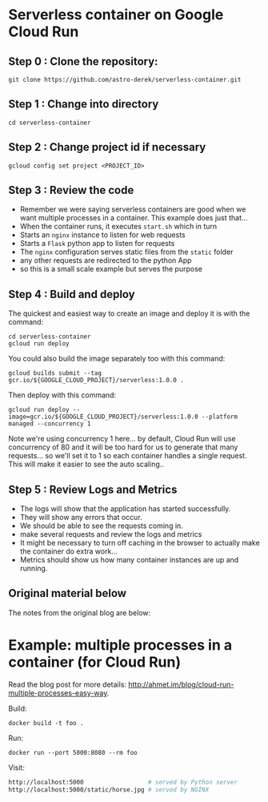 # Serverless container on Google Cloud Run

## Step 0 : Clone the repository:
`git clone https://github.com/astro-derek/serverless-container.git`

## Step 1 : Change into directory 
`cd serverless-container`

## Step 2 : Change project id if necessary
`gcloud config set project <PROJECT_ID>`

## Step 3 : Review the code
* Remember we were saying serverless containers are good when we want multiple
processes in a container. This example does just that...
* When the container runs, it executes `start.sh` which in turn
* Starts an `nginx` instance to listen for web requests
* Starts a `Flask` python app to listen for requests
* The `nginx` configuration serves static files from the `static` folder
* any other requests are redirected to the python App
* so this is a small scale example but serves the purpose

## Step 4 : Build and deploy
The quickest and easiest way to create an image and deploy it is with the 
command: 

    cd serverless-container
    gcloud run deploy

You could also build the image separately too with this command:

    gcloud builds submit --tag gcr.io/${GOOGLE_CLOUD_PROJECT}/serverless:1.0.0 .

Then deploy with this command:

    gcloud run deploy --image=gcr.io/${GOOGLE_CLOUD_PROJECT}/serverless:1.0.0 --platform managed --concurrency 1

Note we're using concurrency 1 here... by default, Cloud Run will use concurrency
of 80 and it will be too hard for us to generate that many requests... so we'll
set it to 1 so each container handles a single request. This will make it easier
to see the auto scaling..


## Step 5 : Review Logs and Metrics
* The logs will show that the application has started successfully.
* They will show any errors that occur.
* We should be able to see the requests coming in.
* make several requests and review the logs and metrics
* It might be necessary to turn off caching in the browser to actually
make the container do extra work...
* Metrics should show us how many container instances are up and running.





## Original material below
The notes from the original blog are below:
# Example: multiple processes in a container (for Cloud Run)

Read the blog post for more details: http://ahmet.im/blog/cloud-run-multiple-processes-easy-way.

Build:

    docker build -t foo .

Run:

    docker run --port 5000:8080 --rm foo

Visit:

```sh
http://localhost:5000                  # served by Python server
http://localhost:5000/static/horse.jpg # served by NGINX
```

